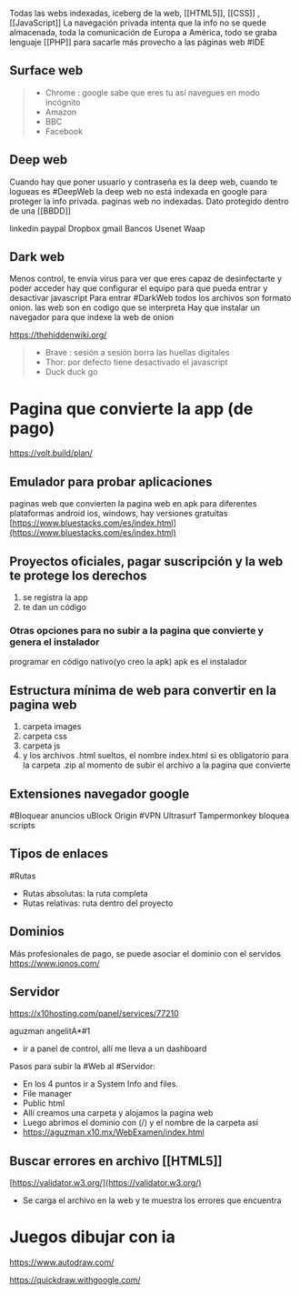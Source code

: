 Todas las webs indexadas, iceberg de la web, [[HTML5]], [[CSS]] , [[JavaScript]]
La navegación privada intenta que la info no se quede almacenada, toda la comunicación de Europa a América, todo se graba
lenguaje [[PHP]] para sacarle más provecho a las páginas web
#IDE 

## Surface web

>- Chrome : google sabe que eres tu así navegues en modo incógnito
>- Amazon
>- BBC
>- Facebook

## Deep web

Cuando hay que poner usuario y contraseña es la deep web, cuando te logueas es #DeepWeb la deep web no está indexada en google para proteger la info privada. 
paginas web no indexadas. 
Dato protegido dentro de una [[BBDD]]

linkedin
paypal
Dropbox
gmail
Bancos
Usenet
Waap

## Dark web

Menos control, te envía virus para ver que eres capaz de desinfectarte y poder acceder
hay que configurar el equipo para que pueda entrar y desactivar javascript
Para entrar #DarkWeb todos los archivos son formato onion. 
las web son en codigo que se interpreta
Hay que instalar un navegador para que indexe la web de onion


https://thehiddenwiki.org/

>- Brave : sesión a sesión borra las huellas digitales
>- Thor: por defecto tiene desactivado el javascript
>- Duck duck go


# Pagina que convierte la app (de pago)
https://volt.build/plan/

## Emulador para probar aplicaciones
paginas web que convierten la pagina web en apk para diferentes plataformas android ios, windows, hay versiones gratuitas 
[https://www.bluestacks.com/es/index.html](https://www.bluestacks.com/es/index.html)

## Proyectos oficiales, pagar suscripción y la web te protege los derechos

1. se registra la app
2. te dan un código

### Otras opciones para no subir a la pagina que convierte y genera el instalador
programar en código nativo(yo creo la apk)
apk es el instalador

## Estructura mínima de web para convertir en la pagina web

1. carpeta images
2. carpeta css
3. carpeta js
4. y los archivos .html sueltos, el nombre index.html si es obligatorio para la carpeta .zip al momento de subir el archivo a la pagina que convierte

## Extensiones navegador google
#Bloquear anuncios  uBlock Origin
#VPN Ultrasurf
Tampermonkey bloquea scripts

## Tipos de enlaces
#Rutas 
- Rutas absolutas: la ruta completa
- Rutas relativas: ruta dentro del proyecto

## Dominios
Más profesionales de pago, se puede asociar el dominio con el servidos
https://www.ionos.com/


## Servidor
https://x10hosting.com/panel/services/77210

aguzman
angelitA*#1

- ir a panel de control, allí me lleva a un dashboard

Pasos para subir la #Web al #Servidor:
-  En los 4 puntos ir a System Info and files.
-  File manager
- Public html
- Allí creamos una carpeta y alojamos la pagina web
- Luego abrimos el dominio con (/) y el nombre de la carpeta así
- https://aguzman.x10.mx/WebExamen/index.html


## Buscar errores en archivo [[HTML5]]

[https://validator.w3.org/](https://validator.w3.org/)

- Se carga el archivo en la web y te muestra los errores que encuentra


# Juegos dibujar con ia
https://www.autodraw.com/

https://quickdraw.withgoogle.com/

